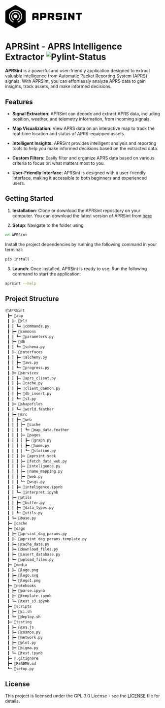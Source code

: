 <p align="left"> <img src="./media/logo.png" width="250px"/> </p>

# APRSint - APRS Intelligence Extractor ![Pylint-Status](https://github.com/Matzull/TFG/actions/workflows/pylint.yml/badge.svg?branch=master)

**APRSint** is a powerful and user-friendly application designed to extract valuable intelligence from Automatic Packet Reporting System (APRS) signals. With APRSint, you can effortlessly analyze APRS data to gain insights, track assets, and make informed decisions. 

## Features

- **Signal Extraction**: APRSint can decode and extract APRS data, including position, weather, and telemetry information, from incoming signals.

- **Map Visualization**: View APRS data on an interactive map to track the real-time location and status of APRS-equipped assets.

- **Intelligent Insights**: APRSint provides intelligent analysis and reporting tools to help you make informed decisions based on the extracted data.

- **Custom Filters**: Easily filter and organize APRS data based on various criteria to focus on what matters most to you.

- **User-Friendly Interface**: APRSint is designed with a user-friendly interface, making it accessible to both beginners and experienced users.

## Getting Started

1. **Installation**: Clone or download the APRSint repository on your computer. You can download the latest version of APRSint from [here](https://github.com/Matzull/APRSint)

2. **Setup**: Navigate to the folder using 
```bash
cd APRSint
``` 

Install the project dependencies by running the following command in your terminal:

```bash
pip install .
```

3. **Launch**: Once installed, APRSint is ready to use. Run the following command to start the application:

```bash
aprsint --help
```

## Project Structure
``` bash
📦APRSint
 ┣━ 📂app
 ┃ ┣━ 📂cli
 ┃ ┃ ┗━ 📜commands.py
 ┃ ┣━ 📂commons
 ┃ ┃ ┗━ 📜parameters.py
 ┃ ┣━ 📂db
 ┃ ┃ ┗━ 📜schema.py
 ┃ ┣━ 📂interfaces
 ┃ ┃ ┣━ 📜alchemy.py
 ┃ ┃ ┣━ 📜aws.py
 ┃ ┃ ┗━ 📜progress.py
 ┃ ┣━ 📂services
 ┃ ┃ ┣━ 📜aprs_client.py
 ┃ ┃ ┣━ 📜cache.py
 ┃ ┃ ┣━ 📜client_daemon.py
 ┃ ┃ ┣━ 📜db_insert.py
 ┃ ┃ ┗━ 📜s3.py
 ┃ ┣━ 📂shapefiles
 ┃ ┃ ┗━ 📜world.feather
 ┃ ┣━ 📂src
 ┃ ┃ ┣━ 📂web
 ┃ ┃ ┃ ┣━ 📂cache
 ┃ ┃ ┃ ┃ ┗━ 📜map_data.feather
 ┃ ┃ ┃ ┣━ 📂pages
 ┃ ┃ ┃ ┃ ┣━ 📜graph.py
 ┃ ┃ ┃ ┃ ┣━ 📜home.py
 ┃ ┃ ┃ ┃ ┗━ 📜station.py
 ┃ ┃ ┃ ┣━ 📜aprsint.sock
 ┃ ┃ ┃ ┣━ 📜fetch_data_web.py
 ┃ ┃ ┃ ┣━ 📜inteligence.py
 ┃ ┃ ┃ ┣━ 📜name_mapping.py
 ┃ ┃ ┃ ┣━ 📜web.py
 ┃ ┃ ┃ ┗━ 📜wsgi.py
 ┃ ┃ ┣━ 📜inteligence.ipynb
 ┃ ┃ ┗━ 📜interpret.ipynb
 ┃ ┣━ 📂utils
 ┃ ┃ ┣━ 📜buffer.py
 ┃ ┃ ┣━ 📜data_types.py
 ┃ ┃ ┗━ 📜utils.py
 ┃ ┗━ 📜base.py
 ┣━ 📂cache
 ┣━ 📂dags
 ┃ ┣━ 📜aprsint_dag_params.py
 ┃ ┣━ 📜aprsint_dag_params.template.py
 ┃ ┣━ 📜cache_data.py
 ┃ ┣━ 📜download_files.py
 ┃ ┣━ 📜insert_database.py
 ┃ ┗━ 📜upload_files.py
 ┣━ 📂media
 ┃ ┣━ 📜logo.png
 ┃ ┣━ 📜logo.svg
 ┃ ┗━ 📜logo1.png
 ┣━ 📂notebooks
 ┃ ┣━ 📜parse.ipynb
 ┃ ┣━ 📜template.ipynb
 ┃ ┗━ 📜test_s3.ipynb
 ┣━ 📂scripts
 ┃ ┣━ 📜ci.sh
 ┃ ┗━ 📜deploy.sh
 ┣━ 📂testing
 ┃ ┣━ 📜cos.js
 ┃ ┣━ 📜cosmos.py
 ┃ ┣━ 📜network.py
 ┃ ┣━ 📜plot.py
 ┃ ┣━ 📜sigma.py
 ┃ ┗━ 📜test.ipynb
 ┣━ 📜.gitignore
 ┣━ 📜README.md
 ┗━ 📜setup.py
```
## License

This project is licensed under the GPL 3.0 License - see the [LICENSE](LICENSE) file for details.